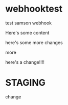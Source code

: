 # webhooktest
test samson webhook

Here's some content

here's some more changes

more

here's a change!!!!

# STAGING

change